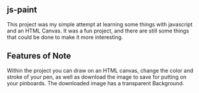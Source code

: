 js-paint
---------------------------
This project was my simple attempt at learning some things with javascript and an HTML Canvas. It was a fun project, and there are still some things that could be done to make it more interesting.

Features of Note
-------------------------
Within the project you can draw on an HTML canvas, change the color and stroke of your pen, as well as download the image to save for putting on your pinboards.
The downloaded image has a transparent Background.
